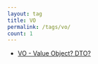 ```yaml
---
layout: tag
title: VO
permalink: /tags/vo/
count: 1
---
```


- [VO - Value Object? DTO?](https://jbb9229.github.io/blog/202003/value-object)
